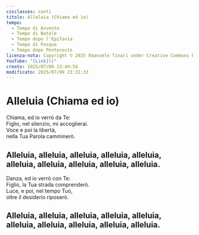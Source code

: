 ```yaml
---
cssclasses: canti
titolo: Alleluia (Chiama ed io)
tempo:
  - Tempo di Avvento
  - Tempo di Natale
  - Tempo dopo l’Epifania
  - Tempo di Pasqua
  - Tempo dopo Pentecoste
licenza-nota: Copyright © 2025 Emanuele Tinari under Creative Commons BY-NC-SA 4.0 https://creativecommons.org/licenses/by-nc-sa/4.0/
YouTube: "[Link]()"
creato: 2025/07/08 13:44:54
modificato: 2025/07/09 23:31:33
---
```


# Alleluia (Chiama ed io)
Chiama, ed io verrò da Te:<br>Figlio, nel silenzio, mi accoglierai.<br>Voce e poi la libertà,<br>nella Tua Parola camminerò.
## Alleluia, alleluia, alleluia, alleluia, alleluia,<br>alleluia, alleluia, alleluia, alleluia, alleluia.
Danza, ed io verrò con Te:<br>Figlio, la Tua strada comprenderò.<br>Luce, e poi, nel tempo Tuo,<br>oltre il desiderio riposerò.
## Alleluia, alleluia, alleluia, alleluia, alleluia,<br>alleluia, alleluia, alleluia, alleluia, alleluia.
